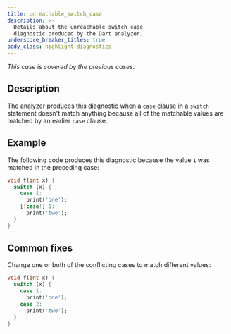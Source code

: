 ```yaml
---
title: unreachable_switch_case
description: >-
  Details about the unreachable_switch_case
  diagnostic produced by the Dart analyzer.
underscore_breaker_titles: true
body_class: highlight-diagnostics
---
```


_This case is covered by the previous cases._

## Description

The analyzer produces this diagnostic when a `case` clause in a `switch`
statement doesn't match anything because all of the matchable values are
matched by an earlier `case` clause.

## Example

The following code produces this diagnostic because the value `1` was
matched in the preceding case:

```dart
void f(int x) {
  switch (x) {
    case 1:
      print('one');
    [!case!] 1:
      print('two');
  }
}
```

## Common fixes

Change one or both of the conflicting cases to match different values:

```dart
void f(int x) {
  switch (x) {
    case 1:
      print('one');
    case 2:
      print('two');
  }
}
```
